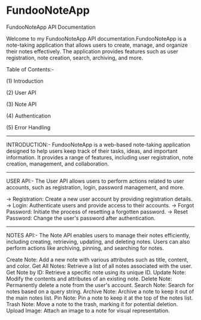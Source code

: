 # FundooNoteApp
FundooNoteApp API Documentation

Welcome to my FundooNoteApp API documentation.FundooNoteApp is a note-taking application that allows users to create, manage, and organize their notes effectively. The application provides features such as user registration, note creation, search, archiving, and more.

 
Table of Contents:-

(1) Introduction

(2) User API

(3) Note API

(4) Authentication

(5) Error Handling


---------------------------------------------------------------------------------------------------------------------------------------------------------------------------------------


INTRODUCTION:-
FundooNoteApp is a web-based note-taking application designed to help users keep track of their tasks, ideas, and important information. It provides a range of features, including user registration, note creation, management, and collaboration. 


-------------------------------------------------------------------------------------------------------------------------------------------------------------------------------------



USER API:-
The User API allows users to perform actions related to user accounts, such as registration, login, password management, and more.

-> Registration: Create a new user account by providing registration details.
-> Login: Authenticate users and provide access to their accounts.
-> Forgot Password: Initiate the process of resetting a forgotten password.
-> Reset Password: Change the user's password after authentication.


--------------------------------------------------------------------------------------------------------------------------------------------------------------------------------------



NOTES API:-
The Note API enables users to manage their notes efficiently, including creating, retrieving, updating, and deleting notes. Users can also perform actions like archiving, pinning, and searching for notes.

Create Note: Add a new note with various attributes such as title, content, and color.
Get All Notes: Retrieve a list of all notes associated with the user.
Get Note by ID: Retrieve a specific note using its unique ID.
Update Note: Modify the contents and attributes of an existing note.
Delete Note: Permanently delete a note from the user's account.
Search Note: Search for notes based on a query string.
Archive Note: Archive a note to keep it out of the main notes list.
Pin Note: Pin a note to keep it at the top of the notes list.
Trash Note: Move a note to the trash, marking it for potential deletion.
Upload Image: Attach an image to a note for visual representation.

